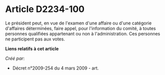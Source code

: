 # Article D2234-100

Le président peut, en vue de l'examen d'une affaire ou d'une catégorie d'affaires déterminées, faire appel, pour
l'information du comité, à toutes personnes qualifiées appartenant ou non à l'administration. Ces personnes ne participent
pas aux votes.

**Liens relatifs à cet article**

_Créé par_:

  - Décret n°2009-254 du 4 mars 2009 - art.
